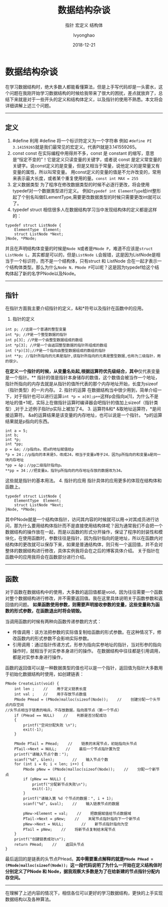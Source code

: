 ﻿---
layout:     post
title:      数据结构杂谈
subtitle:   指针 宏定义 结构体
date:       2018-12-21
author:     lvyonghao
header-img: img/post-bg-universe
catalog: true
tags:
    - 数据结构
---
# 数据结构杂谈

在学习数据结构时，绝大多数人都能看懂算法，但是上手写代码却是一头雾水，这个问题在我刚开始学习数据结构的时候给我带来了很大的困扰，差点就放弃了，总结下来就是对于一些开头的定义和结构体定义，以及指针的使用不熟悉。本文将会详细讲解上述三个问题。

---

## 定义

 1. #define
利用 #define 将一个标识符定义为一个字符串
例如 `#define PI 3.14159265`就是我们最常见的宏定义。代表PI就是3.141559265。
 2. const 
const 在实际编程中用得并不多，const 是 constant 的缩写，意思是“恒定不变的”！它是定义只读变量的关键字，或者说 const 是定义常变量的关键字。说const定义的是变量，但是又相当于常量，说他定义的是常量又有变量的属性，所以叫常变量。
用const定义的变量的值是不允许改变的，常用来表示最大长度，或者某个重复使用的量。`const int MAX = 255`
 3. 定义数据类型
为了程序在修改数据类型的时候不必逐行更改，将会使用typedef对一个数据类型进行定义。
例如`typedef int ElementType`给int整形起了个别名叫做ELementType,需要更改数据类型的时候只需要更改int就可以了。
 4. typedef struct
相信很多人在数据结构学习当中发现结构体的定义都是这样的：
```
typedef struct ListNode {
    ElementType  Element; 
    struct ListNode *Next;
}Node, *PNode;
```
 并且在声明结构体变量的时候是`Node N`或者是`PNode P`，难道不应该是`struct ListNode L`，其实都是可以的，但是`ListNode L`会报错，这是因为ListNode是相当于一个标识符，而不是一个结构体，只有struct 和 ListNode 合在一起才表示一个结构体类型。那么为什么`Node N，PNode P`可以呢？这是因为typedef给这个结构体起了新的名字PNode以及Node。
 


----------
## 指针
在指针方面我主要介绍指针的定义，&和*符号以及指针在函数中的应用。

 1. 指针的定义
```
int p; //这是一个普通的整型变量  
int *p; //P是一个整型数据的指针  
int p[3]; //P是一个由整型数据组成的数组 
int *p[3]; //P是一个由返回整型数据的指针所组成的数组  
int (*p)[3];//P是一个指向由整型数据组成的数组的指针  
int **p; //指针所指向的元素是指针,该指针所指向的元素是整型数据,也称为二级指针，用的很少。 
```
 **在定义一个指针的时候，从变量名处起,根据运算符优先级结合，其中**仅代表变量是一个指针。**
 指针的值是指针本身储存的数值，这个数值会被当作一个地址，指针所指向的内存去就是从指针的值所代表的那个内存地址开始，长度为sizeof（指针类型）的一片内存。
 2. 指针的运算
在数据结构当中很少用到，简单介绍一下，对于指针也可以进行运算`int *p = a[0];p++`这样p会指向a[1]，为什么不是地址的值+1呢，实际上在做指针运算时编译器会吧指针的值加上sizeof（指针类型）,对于上述例子指针p实际上被加了4。
 3. 运算符&和*
&取地址运算符，*是间接运算符。
 &a的运算结果是该变量的内存地址，也可以说是一个指针。
*p的运算结果就是p指向的东西。
```
int a = 5;
int b;
int *p;
int *pp;
p = &a; //p指向a，把a的地址赋值给p
*p = 24；//p指向的本来是5，改成24，相当于变量a等于24，因为p所指向的和变量a是同一块内存地址
*pp = &p；//pp二级指针指向p。
**pp = 34；//把变量a，指针p所指向的内存地址存放的数据改为34。
```
这些就是指针的基本用法。
 4. 指针的应用
指针具体的应用更多的体现在结构体和函数上。
```
typedef struct ListNode {
    ElementType  Element; 
    struct ListNode *Next;
}Node, *PNode;
```
其中PNode就是一个结构体指针，访问其内容的时候就可以用->对其成员进行访问，那为什么要用结构体指针而不是直接使用结构体呢？因为通常我们不会把一个数据结构的操作放在一起，而是以函数的形式分开操作，保证了程序的封装性和模块化，在使用函数时，参数往往是指针，因为指针指向的是地址，所以在函数内对结构体的更改就可以保存下来，如果是普通结构体，则只有一个返回值，并不会对整体的数据结构进行修改，具体实例我将会在之后的博客具体介绍。
关于指针在函数中的应用我将会在函数部分进行介绍。
 


----------
## 函数
对于函数在数据结构中的使用，大多数的返回值都是void，因为往往需要一个函数对整个数据结构进行修改，并不需要返回值。我在这里具体说明关于函数参数和返回值的问题。
**如果函数使用参数，则需要声明接收参数的变量，这些变量称为函数的形式参数，在函数退出时将会销毁。**

当调用函数的时候有两种向函数传递参数的方式：

 - 传值调用：该方法把参数的实际值复制给函数的形式参数。在这种情况下，修改函数内的形式参数不会影响实际参数。
 - 引用调用：通过指针传递方式，形参为指向实参地址的指针，当对形参的指向操作时，就相当于对实参本身进行的操作。
在数据结构中往往都是引用调用，都是对实参本身进行操作，

函数的返回值可以是一种数据类型的值也可以是一个指针，返回值为指针大多数用于初始化数据结构时使用，如创建链表：
```
PNode CreateList(void) {
    int len ;    //    用于定义链表长度
    int val ;    //    用于存放节点数值
    PNode PHead = (PNode)malloc(sizeof(Node));    //    创建分配一个头节点内存空间
//头节点相当于链表的哨兵，不存放数据，指向首节点（第一个节点）
    if (PHead == NULL)    //    判断是否分配成功
    {
        printf("空间分配失败 \n");
        exit(-1);
    }

    PNode PTail = PHead;    //    链表的末尾节点，初始指向头节点
    PTail->Next = NULL;    //    最后一个节点指针置为空
    printf("请输入节点个数：");
    scanf("%d", &len);        //    输入节点个数
    for (int i = 0; i < len; i++) {
        PNode pNew = (PNode)malloc(sizeof(Node));    //    分配一个新节点
        if (pNew == NULL) {
            printf("分配新节点失败\n");
            exit(-1);
        }
        printf("请输入第 %d 个节点的数据：", i + 1);
        scanf("%d", &val);    //    输入链表节点的数据

        pNew->Element = val;    //    把数据赋值给节点数据域
        PTail->Next = pNew;    //    末尾节点指针指向下一个新节点
        pNew->Next = NULL;        //    新节点指针指向为空
        PTail = pNew;    //    将新节点复制给末尾节点
    }
    printf("创建链表成功\n");
    return PHead;    //    返回头节点
}
```
 最后返回的是链表的头节点PHead。**其中需要重点解释的就是`PNode PHead = (PNode)malloc(sizeof(Node)); `这一段代码说明了为什么一开始在定义结构体时分别定义了PNode 和 Node，据我观察大多数是为了在给新建的节点指针分配内存空间。**
 


----------
在理解了上述内容的情况下，相信各位可以更好的学习数据结构，更快的上手实现数据结构以及各种算法。